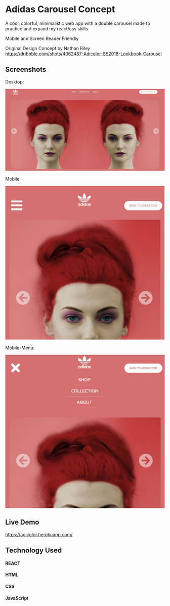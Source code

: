 # Adidas Carousel Concept
A cool, colorful, minimalistic web app with a double carousel made to practice and expand my react/css skills

Mobile and Screen Reader Friendly

Original Design Concept by Nathan Riley
https://dribbble.com/shots/4062487-Adicolor-SS2018-Lookbook-Carousel

## Screenshots

Desktop:

![Main page](Screenshots/adicolor-desktop.JPG)

Mobile:

![Main page](Screenshots/adicolor-mobile.JPG)

Mobile-Menu:

![Main page](Screenshots/adicolor-mobile-menu.JPG)


## Live Demo
https://adicolor.herokuapp.com/

## Technology Used

#### REACT
#### HTML
#### CSS
#### JavaScript
